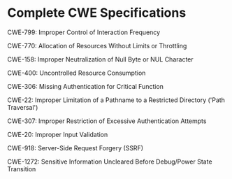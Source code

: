 

# Complete CWE Specifications

CWE-799: Improper Control of Interaction Frequency

CWE-770: Allocation of Resources Without Limits or Throttling

CWE-158: Improper Neutralization of Null Byte or NUL Character

CWE-400: Uncontrolled Resource Consumption

CWE-306: Missing Authentication for Critical Function

CWE-22: Improper Limitation of a Pathname to a Restricted Directory ('Path Traversal')

CWE-307: Improper Restriction of Excessive Authentication Attempts

CWE-20: Improper Input Validation

CWE-918: Server-Side Request Forgery (SSRF)

CWE-1272: Sensitive Information Uncleared Before Debug/Power State Transition